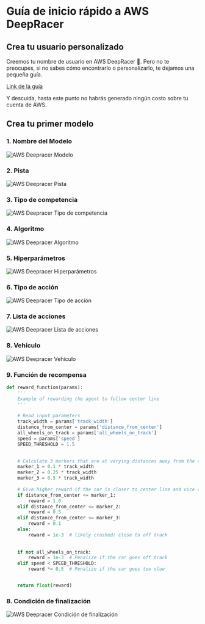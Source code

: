 # Guía de inicio rápido a AWS DeepRacer

## Crea tu usuario personalizado

Creemos tu nombre de usuario en AWS DeepRacer 🚗. Pero no te preocupes, si no sabes cómo encontrarlo o personalizarlo, te dejamos una pequeña guía.

[Link de la guía](https://catalog.workshops.aws/deepracer-200l/es-US/02-getting-started-with-aws-deepracer/02-your-racer-profile)

Y descuida, hasta este punto no habrás generado ningún costo sobre tu cuenta de AWS.

## Crea tu primer modelo

### 1. Nombre del Modelo

![AWS Deepracer Modelo](./img/nombre_modelo.JPG "Nombre del Modelo")

### 2. Pista

![AWS Deepracer Pista](./img/pista.JPG "Pista")

### 3. Tipo de competencia

![AWS Deepracer Tipo de competencia](./img/tipo_competencia.JPG "Tipo de competencia")

### 4. Algoritmo

![AWS Deepracer Algoritmo](./img/algoritmo.JPG "Algoritmo")

### 5. Hiperparámetros

![AWS Deepracer Hiperparámetros](./img/hiperparametros.JPG "Hiperparámetros")

### 6. Tipo de acción

![AWS Deepracer Tipo de acción](./img/tipo_accion.JPG "Tipo de acción")

### 7. Lista de acciones

![AWS Deepracer Lista de acciones](./img/lista_acciones.JPG "Lista de acciones")

### 8. Vehículo

![AWS Deepracer Vehículo](./img/carro.JPG "Vehículo")

### 9. Función de recompensa

```python
def reward_function(params):
    '''
    Example of rewarding the agent to follow center line
    '''
    
    # Read input parameters
    track_width = params['track_width']
    distance_from_center = params['distance_from_center']
    all_wheels_on_track = params['all_wheels_on_track']
    speed = params['speed']
    SPEED_THRESHOLD = 1.5

    
    # Calculate 3 markers that are at varying distances away from the center line
    marker_1 = 0.1 * track_width
    marker_2 = 0.25 * track_width
    marker_3 = 0.5 * track_width
    
    # Give higher reward if the car is closer to center line and vice versa
    if distance_from_center <= marker_1:
        reward = 1.0
    elif distance_from_center <= marker_2:
        reward = 0.5
    elif distance_from_center <= marker_3:
        reward = 0.1
    else:
        reward = 1e-3  # likely crashed/ close to off track
    
    
    if not all_wheels_on_track:		
        reward = 1e-3  # Penalize if the car goes off track
    elif speed < SPEED_THRESHOLD:		
        reward *= 0.5  # Penalize if the car goes too slow


    return float(reward)
```

### 8. Condición de finalización

![AWS Deepracer Condición de finalización](./img/condicion_fin.JPG "Condición de finalización")